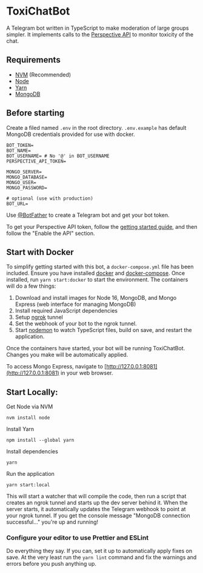 # ToxiChatBot

A Telegram bot written in TypeScript to make moderation of large groups simpler. It implements calls to the [Perspective API](https://www.perspectiveapi.com/) to monitor toxicity of the chat.

## Requirements
* [NVM](https://github.com/nvm-sh/nvm) (Recommended)
* [Node](https://nodejs.org/)
* [Yarn](https://yarnpkg.com)
* [MongoDB](https://www.mongodb.com/)

## Before starting

Create a filed named `.env` in the root directory. `.env.example` has default MongoDB credentials provided for use with docker.

```
BOT_TOKEN=
BOT_NAME=
BOT_USERNAME= # No '@' in BOT_USERNAME
PERSPECTIVE_API_TOKEN=

MONGO_SERVER=
MONGO_DATABASE=
MONGO_USER=
MONGO_PASSWORD=

# optional (use with production)
BOT_URL=
```

Use [@BotFather](https://t.me/botfather) to create a Telegram bot and get your bot token.

To get your Perspective API token, follow the [getting started guide](https://developers.perspectiveapi.com/s/docs-get-started), and then follow the "Enable the API" section.

## Start with Docker
To simplify getting started with this bot, a `docker-compose.yml` file has been included. Ensure you have installed [docker](https://docs.docker.com/get-docker/) and [docker-compose](https://docs.docker.com/compose/install/). Once installed, run `yarn start:docker` to start the environment. The containers will do a few things:
1. Download and install images for Node 16, MongoDB, and Mongo Express (web interface for managing MongoDB)
2. Install required JavaScript dependencies
3. Setup [ngrok](https://ngrok.com/) tunnel
4. Set the webhook of your bot to the ngrok tunnel.
5. Start [nodemon](https://nodemon.io/) to watch TypeScript files, build on save, and restart the application.

Once the containers have started, your bot will be running ToxiChatBot. Changes you make will be automatically applied.

To access Mongo Express, navigate to [http://127.0.0.1:8081](http://127.0.0.1:8081) in your web browser.


## Start Locally:
Get Node via NVM

```
nvm install node
```
Install Yarn

```
npm install --global yarn
```

Install dependencies

```
yarn
```
Run the application

```
yarn start:local
```

This will start a watcher that will compile the code, then run a script that creates an ngrok tunnel and starts up the dev server behind it. When the server starts, it automatically updates the Telegram webhook to point at your ngrok tunnel. If you get the console message "MongoDB connection successful..." you're up and running!

### Configure your editor to use Prettier and ESLint

Do everything they say. If you can, set it up to automatically apply fixes on save. At the very least run the `yarn lint` command and fix the warnings and errors before you push anything up.
